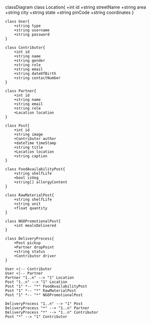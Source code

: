 

classDiagram
    class Location{
        +int id
        +string streetName
        +string area
        +string city
        +string state
        +string pinCode
        +string coordinates
    }

    class User{
        +string type
        +string username
        +string password
    }

    class Contributor{
        +int id
        +string name
        +string gender
        +string role
        +string email
        +string dateOfBirth
        +string contactNumber
    } 

    class Partner{
        +int id
        +string name
        +string email
        +string role
        +Location location 
    }

    class Post{
        +int id
        +string image
        +Contributor author
        +dateTime timeStamp
        +string title
        +Location location
        +string caption
    }

    class FoodAvailabilityPost{
        +string shelfLife
        +bool isVeg
        +string[] allergyContent
    }

    class RawMaterialPost{
        +string shelfLife
        +string unit
        +float quantity
    }

    class NGOPromotionalPost{
        +int mealsDelivered
    }

    class DeliveryProcess{
        +Post pickup
        +Partner dropPoint
        +string status
        +Contributor driver
    }

    User <|-- Contributor
    User <|-- Partner
    Partner "1..n" --> "1" Location
    Post "1..n" --> "1" Location
    Post "1" *-- "*" FoodAvailabilityPost
    Post "1" *-- "*" RawMaterialPost
    Post "1" *-- "*" NGOPromotionalPost

    DeliveryProcess "1..n" --> "1" Post
    DeliveryProcess "*" --> "1..n" Partner
    DeliveryProcess "*" --> "1..n" Contributor
    Post "*" --> "1" Contributor

```
